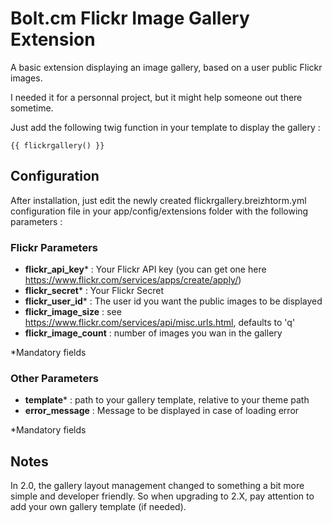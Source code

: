 # Bolt.cm Flickr Image Gallery Extension #

A basic extension displaying an image gallery, based on a user public Flickr images.

I needed it for a personnal project, but it might help someone out there sometime.

Just add the following twig function in your template to display the gallery : 

    {{ flickrgallery() }}

## Configuration ##

After installation, just edit the newly created flickrgallery.breizhtorm.yml configuration file in your app/config/extensions folder with the following parameters :
 
### Flickr Parameters ###
* __flickr_api_key__* : Your Flickr API key (you can get one here https://www.flickr.com/services/apps/create/apply/)
* __flickr_secret__* : Your Flickr Secret
* __flickr_user_id__* : The user id you want the public images to be displayed
* __flickr_image_size__ : see https://www.flickr.com/services/api/misc.urls.html, defaults to 'q'
* __flickr_image_count__ : number of images you wan in the gallery

*Mandatory fields

### Other Parameters ###
* __template__* : path to your gallery template, relative to your theme path
* __error_message__ : Message to be displayed in case of loading error

*Mandatory fields

## Notes ##

In 2.0, the gallery layout management changed to something a bit more simple and developer friendly. So when upgrading to 2.X, pay attention to add your own gallery template (if needed).
